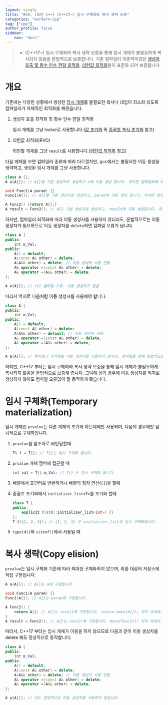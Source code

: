 ```yaml
---
layout: single
title: "#34. [모던 C++] (C++17~) 임시 구체화와 복사 생략 보증"
categories: "mordern-cpp"
tag: ["cpp"]
author_profile: false
sidebar: 
    nav: "docs"
---
```


> * (C++17~) 임시 구체화와 복사 생략 보증을 통해 임시 개체가 불필요하게 복사되지 않음을 문법적으로 보증합니다. 기존 컴파일러 의존적이었던 [생성자 호출 및 함수 인수 전달 최적화](https://tango1202.github.io/classic-cpp-guide/classic-cpp-guide-initialization/#%EA%B0%92-%EC%B4%88%EA%B8%B0%ED%99%94), [리턴값 최적화](https://tango1202.github.io/classic-cpp-guide/classic-cpp-guide-function/#%EB%A6%AC%ED%84%B4%EA%B0%92-%EC%B5%9C%EC%A0%81%ED%99%94return-value-optimization-rvo)들이 표준화 되어 보증됩니다. 

# 개요

기존에는 다양한 상황에서 생성된 [임시 개체](https://tango1202.github.io/classic-cpp-guide/classic-cpp-guide-static-extern-lifetime/#%EC%9E%84%EC%8B%9C-%EA%B0%9C%EC%B2%B4)를 불필요한 복사나 대입이 최소화 되도록 컴파일러가 자체적인 최적화를 해줬습니다.

1. 생성자 호출 최적화 및 함수 인수 전달 최적화
   
   임시 개체를 그냥 lvalue로 사용합니다.([값 초기화](https://tango1202.github.io/classic-cpp-guide/classic-cpp-guide-initialization/#%EA%B0%92-%EC%B4%88%EA%B8%B0%ED%99%94) 와 [중괄호 복사 초기화](https://tango1202.github.io/mordern-cpp/mordern-cpp-uniform-initialization/#%EC%A4%91%EA%B4%84%ED%98%B8-%EB%B3%B5%EC%82%AC-%EC%B4%88%EA%B8%B0%ED%99%94-t-t---t---f-return-) 참고)

2. 리턴값 최적화(RVO)

    리턴할 개체를 그냥 `result`로 사용합니다.([리턴값 최적화](https://tango1202.github.io/classic-cpp-guide/classic-cpp-guide-function/#%EB%A6%AC%ED%84%B4%EA%B0%92-%EC%B5%9C%EC%A0%81%ED%99%94return-value-optimization-rvo) 참고)

다음 예제를 보면 컴파일러 종류에 따라 다르겠지만, gcc에서는 불필요한 이동 생성을 생략하고, 생성된 임시 개체를 그냥 사용합니다.

```cpp
class A {};
A a{A{}}; // A{}를 기본 생성자로 생성하고 a에 이동 생성 합니다. 하지만 컴파일러에 따라 생성된 임시 개체를 그냥 a로 사용합니다.

void Func1(A param) {}
Func1(A{}); // A{}를 기본 생성자로 생성하고, param에 이동 생성 합니다. 하지만 컴파일러에 따라 전달된 임시 개체를 그냥 param으로 사용합니다.

A Func2() {return A{};}
A result = Func2(); // A{} 기본 생성자로 생성하고, result에 이동 생성합니다. 하지만 컴파일러에 따라 리턴된 임시 개체를 그냥 result로 사용합니다.
```

하지만, 컴파일러 최적화에 따라 이동 생성자를 사용하지 않더라도, 문법적으로는 이동 생성자가 필요하므로 이동 생성자를 `delete`하면 컴파일 오류가 납니다.

```cpp
class A {
public:
    int m_Val;
public:
    A() = default;
    A(const A& other) = delete;
    A(A&& other) = delete; // 이동 생성자 사용 안함
    A& operator =(const A& other) = delete; 
    A& operator =(A&& other) = delete;           
};

A a{A{}}; // (X) 컴파일 오류. 이동 생성자가 없음   
```

따라서 억지로 다음처럼 이동 생성자를 사용해야 합니다.

```cpp
class A {
public:
    int m_Val;
public:
    A() = default;
    A(const A& other) = delete;
    A(A&& other) = default; // 이동 생성자 사용
    A& operator =(const A& other) = delete; 
    A& operator =(A&& other) = delete;           
};

A a{A{}}; // 컴파일러 최적화로 이동 생성자를 사용하지 않지만, 컴파일을 위해 문법적으로는 이동 생성자가 필요합니다.
```

하지만, C++17 부터는 임시 구체화와 복사 생략 보증을 통해 임시 개체가 불필요하게 복사되지 않음을 문법적으로 보증해 줍니다. 그덕에 상기 경우에 이동 생성자를 억지로 생성하지 않아도 컴파일 오류없이 잘 동작하게 됐습니다.

# 임시 구체화(Temporary materialization)

임시 개체인 `prvalue`는 다른 개체의 초기화 하는데에만 사용되며, 다음의 경우에만 임시적으로 구체화됩니다.

1. `prvalue`를 참조자로 바인딩할때

    ```cpp
    T& t = T{}; // T{}는 임시 구체화 됩니다.
    ```
2. `prvalue` 개체 멤버에 접근할 때

    ```cpp
    int val = T{}.m_Val; // T{} 는 임시 구체화 됩니다.
    ```

3. 배열에서 포인터로 변환하거나 배열의 첨자 연산(`[]`)을 할때

4. 중괄호 초기화에서 `initializer_list<T>`를 초기화 할때

    ```cpp
    class T {
    public:
        explicit T(std::initializer_list<int>) {}
    };
    T t({1, 2, 3}); // {1, 2, 3} 은 initializer_list로 임시 구체화됩니다.
    ```
5. `typeid()`와 `sizeof()`에서 사용될 때

# 복사 생략(Copy elision)

`prvalue`는 임시 구체화 기준에 따라 최대한 구체화하지 않으며, 최종 대상의 저장소에 직접 구현됩니다.

```cpp
A a{A{}}; // A{}는 a에 구현됩니다.

void Func1(A param) {}
Func1(A{}); // A{}는 param에 구현됩니다.

A Func2() {
    return A{}; // A{}는 result에 구현됩니다. return move(A{}); 하지 마세요.
}
A result = Func2(); // A{}는 result에 구현됩니다. move(Func2()) 하지 마세요.
```

따라서, C++17 부터는 임시 개체가 이동을 하지 않으므로 다음과 같이 이동 생성자를 delete 해도 정상적으로 동작합니다.

```cpp
class A {
public:
    int m_Val;
public:
    A() = default;
    A(const A& other) = delete;
    A(A&& other) = delete; // 이동 생성자 사용 안함
    A& operator =(const A& other) = delete; 
    A& operator =(A&& other) = delete;           
};

A a{A{}}; // (O) 문법적으로 이동 생성자를 사용하지 않습니다. 
```
